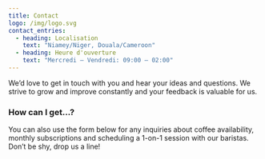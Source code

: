 ```yaml
---
title: Contact
logo: /img/logo.svg
contact_entries:
  - heading: Localisation
    text: "Niamey/Niger, Douala/Cameroon"
  - heading: Heure d'ouverture
    text: "Mercredi – Vendredi: 09:00 – 02:00"
---
```


We’d love to get in touch with you and hear your ideas and
questions. We strive to grow and improve constantly and your feedback
is valuable for us.

<h3 class="f4 b lh-title mb2">How can I get…?</h3>

You can also use the form below for any inquiries about coffee
availability, monthly subscriptions and scheduling a 1-on-1 session
with our baristas. Don’t be shy, drop us a line!
